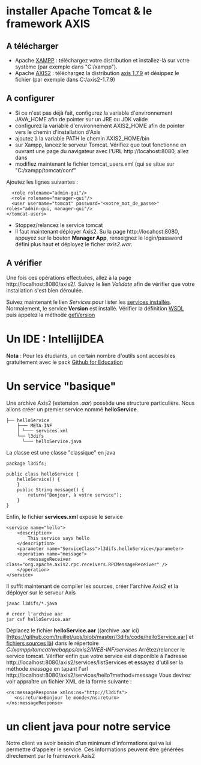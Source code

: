 # installer Apache Tomcat & le framework AXIS 
## A télécharger
* Apache [XAMPP](https://www.apachefriends.org/fr/index.html) : téléchargez votre distribution et installez-là sur votre système (par exemple dans "C:/xampp").
* Apache [AXIS2](https://axis.apache.org) : téléchargez la distribution [axis 1.7.9](http://www.apache.org/dyn/closer.lua/axis/axis2/java/core/1.7.9/axis2-1.7.9-bin.zip) et désippez le fichier (par exemple dans C:/axis2-1.7.9)

## A configurer
* Si ce n'est pas déjà fait, configurez la variable d'environnement JAVA_HOME afin de pointer sur un JRE ou JDK valide
* configurez la variable d'environnement AXIS2_HOME afin de pointer vers le chemin d'installation d'Axis
* ajoutez à la variable PATH le chemin AXIS2_HOME/bin
* sur Xampp, lancez le serveur Tomcat. Vérifiez que tout fonctionne en ouvrant une page du navigateur avec l'URL http://locahost:8080, allez dans 
* modifiez maintenant le fichier tomcat_users.xml (qui se situe sur "C:/xampp/tomcat/conf"

Ajoutez les lignes suivantes :
```<tomcat-users ...>
  <role rolename="admin-gui"/>
  <role rolename="manager-gui"/>
  <user username="tomcat" password="<votre_mot_de_passe>" roles="admin-gui, manager-gui"/>
</tomcat-users>
```
* Stoppez/relancez le service tomcat
* Il faut maintenant déployer Axis2. Su la page http://locahost:8080, appuyez sur le bouton __Manager App__, renseignez le login/password défini plus haut et déployez le ficher _axis2.war_. 

## A vérifier
Une fois ces opérations effectuées, allez à la page http://localhost:8080/axis2/. Suivez le lien _Validate_ afin de vérifier que votre installation s'est bien déroulée.

Suivez maintenant le lien _Services_ pour lister les [services installés](http://localhost:8080/axis2/services/listServices). Normalement, le service __Version__ est installé.
Vérifier la définition [WSDL](http://localhost:8080/axis2/Version?wsdl) puis appelez la méthode [getVersion](http://localhost:8080/axis2/Version?method=getVersion)

# Un IDE : IntellijIDEA 
__Nota__ : Pour les étudiants, un certain nombre d'outils sont accesibles gratuitement avec le pack [Github for Education](https://education.github.com/pack#offers)

# Un service "basique" 
Une archive Axis2 (extension _.aar_) possède une structure particulière. Nous allons créer un premier service nommé __helloService__. 
```.
├── helloService
    ├─── META-INF
    │ └─── services.xml
    └── l3difs
      └─── helloService.java
```
La classe est une classe "classique" en java
```
package l3difs;

public class helloService {
    helloService() {
    }
    public String message() {
        return("Bonjour, à votre service");
    }
}
```
Enfin, le fichier __services.xml__ expose le service
```
<service name="hello">
    <description>
        This service says hello
    </description>
    <parameter name="ServiceClass">l3difs.helloService</parameter>
    <operation name="message">
        <messageReceiver class="org.apache.axis2.rpc.receivers.RPCMessageReceiver" />
    </operation>
</service>
```
Il suffit maintenant de compiler les sources, créer l'archive Axis2 et la déployer sur le serveur Axis

```
javac l3difs/*.java

# créer l'archive aar
jar cvf helloService.aar
```
Déplacez le fichier __helloService.aar__ ((archive .aar ici)[https://github.com/truillet/ups/blob/master/l3difs/code/helloService.aar] et [fichiers sources là](https://github.com/truillet/ups/blob/master/l3difs/code/helloService.zip)) dans le répertoire _C:/xampp/tomcat/webapps/axis2/WEB-INF/services_ Arrêtez/relancer le service tomcat.
Vérifier enfin que votre service est disponible à l'adresse http://localhost:8080/axis2/services/listServices et essayez d'utiliser la méthode _message_ en tapant l'url http://localhost:8080/axis2/services/hello?method=message 
Vous devirez voir appraître un fichier XML de la forme suivante : 
```
<ns:messageResponse xmlns:ns="http://l3difs">
   <ns:return>Bonjour le monde</ns:return>
</ns:messageResponse>
```

# un client java pour notre service
Notre client va avoir besoin d'un minimum d'informations qui va lui permettre d'appeler le service. Ces informations peuvent être générées directement par le framework Axis2

